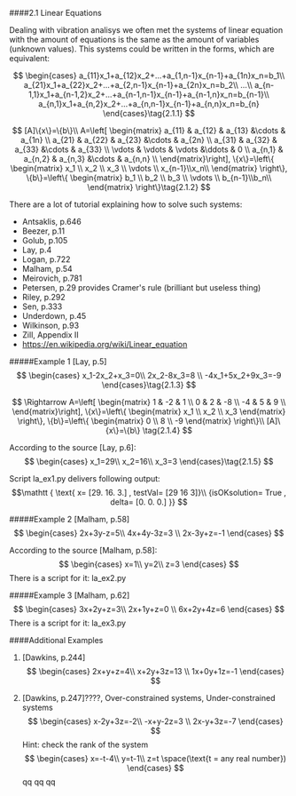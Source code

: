 
####2.1 Linear Equations

Dealing with vibration analisys we often met the systems of linear equation with the amount of equations is the same as the amount of variables (unknown values). This systems could be written in the forms, which are equivalent:

$$
\begin{cases}
a_{11}x_1+a_{12}x_2+...+a_{1,n-1}x_{n-1}+a_{1n}x_n=b_1\\
a_{21}x_1+a_{22}x_2+...+a_{2,n-1}x_{n-1}+a_{2n}x_n=b_2\\
...\\
a_{n-1,1}x_1+a_{n-1,2}x_2+...+a_{n-1,n-1}x_{n-1}+a_{n-1,n}x_n=b_{n-1}\\
a_{n,1}x_1+a_{n,2}x_2+...+a_{n,n-1}x_{n-1}+a_{n,n}x_n=b_{n}
\end{cases}\tag{2.1.1}
$$

$$
[A]\{x\}=\{b\}\\
A=\left[
    \begin{matrix}
    a_{11} & a_{12} & a_{13} &\cdots & a_{1n} \\
    a_{21} & a_{22} & a_{23} &\cdots & a_{2n} \\
    a_{31} & a_{32} & a_{33} &\cdots & a_{33} \\
    \vdots & \vdots & \vdots &\ddots & 0 \\
    a_{n,1} & a_{n,2} & a_{n,3} &\cdots & a_{n,n} \\
    \end{matrix}\right],
    \{x\}=\left\{
    \begin{matrix} x_1 \\ x_2 \\ x_3 \\ \vdots \\ x_{n-1}\\x_n\\ \end{matrix}
    \right\},
    \{b\}=\left\{
    \begin{matrix} b_1 \\ b_2 \\ b_3 \\ \vdots \\ b_{n-1}\\b_n\\ \end{matrix}
    \right\}\tag{2.1.2}
$$

There are a lot of tutorial explaining how to solve such systems:
* Antsaklis, p.646
* Beezer, p.11
* Golub, p.105
* Lay, p.4
* Logan, p.722
* Malham, p.54
* Meirovich, p.781
* Petersen, p.29 provides Cramer's rule (brilliant but useless thing)
* Riley, p.292
* Sen, p.333
* Underdown, p.45
* Wilkinson, p.93
* Zill, Appendix II
* https://en.wikipedia.org/wiki/Linear_equation

#####Example 1 [Lay, p.5]
$$
\begin{cases}
x_1-2x_2+x_3=0\\
2x_2-8x_3=8 \\
-4x_1+5x_2+9x_3=-9
\end{cases}\tag{2.1.3}
$$

$$
\Rightarrow
A=\left[
    \begin{matrix}
    1 & -2 & 1 \\
    0 & 2 & -8 \\
    -4 & 5 & 9 \\
    \end{matrix}\right],
    \{x\}=\left\{
    \begin{matrix} x_1 \\ x_2 \\ x_3 \end{matrix}
    \right\},
    \{b\}=\left\{
    \begin{matrix} 0 \\ 8 \\ -9  \end{matrix}
    \right\}\\
    [A]\{x\}=\{b\}
    \tag{2.1.4}
$$

According to the source [Lay, p.6]:
$$
\begin{cases}
x_1=29\\
x_2=16\\
x_3=3
\end{cases}\tag{2.1.5}
$$

Script la_ex1.py delivers following output:
$$\mathtt { \text{
x= [29. 16.  3.] , testVal= [29 16  3]}\\
{isOKsolution= True , delta= [0. 0. 0.]
}}
$$

#####Example 2 [Malham, p.58]
$$
\begin{cases}
2x+3y-z=5\\
4x+4y-3z=3 \\
2x-3y+z=-1
\end{cases}
$$

According to the source [Malham, p.58]:
$$
\begin{cases}
x=1\\
y=2\\
z=3
\end{cases}
$$
There is a script for it: la_ex2.py

#####Example 3 [Malham, p.62]
$$
\begin{cases}
3x+2y+z=3\\
2x+1y+z=0 \\
6x+2y+4z=6
\end{cases}
$$
There is a script for it: la_ex3.py

####Additional Examples
1. [Dawkins, p.244]
$$
\begin{cases}
2x+y+z=4\\
x+2y+3z=13 \\
1x+0y+1z=-1
\end{cases}
$$

2. [Dawkins, p.247]????, Over-constrained systems, Under-constrained systems
$$
\begin{cases}
x-2y+3z=-2\\
-x+y-2z=3 \\
2x-y+3z=-7
\end{cases}
$$
Hint: check the rank of the system
$$
\begin{cases}
x=-t-4\\
y=t-1\\
z=t \space(\text{t = any real number})
\end{cases}
$$
qq
qq
qq
